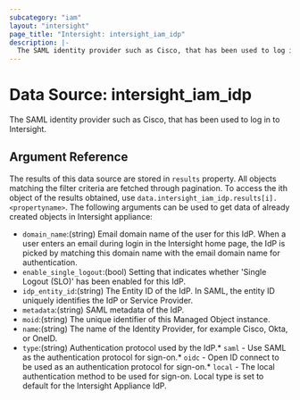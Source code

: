 ```yaml
---
subcategory: "iam"
layout: "intersight"
page_title: "Intersight: intersight_iam_idp"
description: |-
  The SAML identity provider such as Cisco, that has been used to log in to Intersight.
---
```


# Data Source: intersight_iam_idp
The SAML identity provider such as Cisco, that has been used to log in to Intersight.
## Argument Reference
The results of this data source are stored in `results` property.
All objects matching the filter criteria are fetched through pagination.
To access the ith object of the results obtained, use `data.intersight_iam_idp.results[i].<propertyname>`.
The following arguments can be used to get data of already created objects in Intersight appliance:
* `domain_name`:(string) Email domain name of the user for this IdP. When a user enters an email during login in the Intersight home page, the IdP is picked by matching this domain name with the email domain name for authentication. 
* `enable_single_logout`:(bool) Setting that indicates whether 'Single Logout (SLO)' has been enabled for this IdP. 
* `idp_entity_id`:(string) The Entity ID of the IdP. In SAML, the entity ID uniquely identifies the IdP or Service Provider. 
* `metadata`:(string) SAML metadata of the IdP. 
* `moid`:(string) The unique identifier of this Managed Object instance. 
* `name`:(string) The name of the Identity Provider, for example Cisco, Okta, or OneID. 
* `type`:(string) Authentication protocol used by the IdP.* `saml` - Use SAML as the authentication protocol for sign-on.* `oidc` - Open ID connect to be used as an authentication protocol for sign-on.* `local` - The local authentication method to be used for sign-on. Local type is set to default for the Intersight Appliance IdP. 
 
